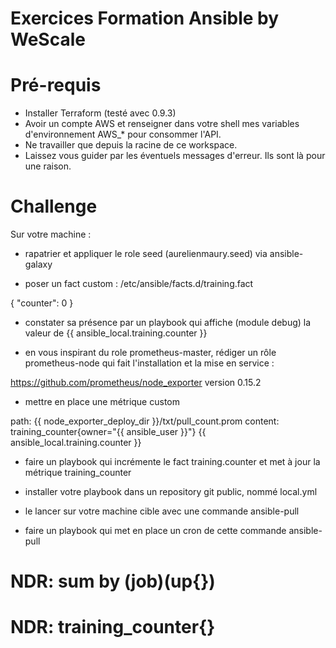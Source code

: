 # Exercices Formation Ansible by WeScale

# Pré-requis

* Installer Terraform (testé avec 0.9.3)
* Avoir un compte AWS et renseigner dans votre shell mes variables d'environnement AWS_* 
pour consommer l'API.
* Ne travailler que depuis la racine de ce workspace.
* Laissez vous guider par les éventuels messages d'erreur. Ils sont là pour une raison.

# Challenge

Sur votre machine :

* rapatrier et appliquer le role seed (aurelienmaury.seed) via ansible-galaxy

* poser un fact custom : /etc/ansible/facts.d/training.fact

{ "counter": 0 }

* constater sa présence par un playbook qui affiche (module debug) la valeur de {{ ansible_local.training.counter }}

* en vous inspirant du role prometheus-master, rédiger un rôle prometheus-node qui fait l'installation et la mise en service :

https://github.com/prometheus/node_exporter
version 0.15.2

* mettre en place une métrique custom

path:    {{ node_exporter_deploy_dir }}/txt/pull_count.prom
content: training_counter{owner="{{ ansible_user }}"} {{ ansible_local.training.counter }}

* faire un playbook qui incrémente le fact training.counter et met à jour la métrique training_counter

* installer votre playbook dans un repository git public, nommé local.yml

* le lancer sur votre machine cible avec une commande ansible-pull

* faire un playbook qui met en place un cron de cette commande ansible-pull


# NDR: sum by (job)(up{})
# NDR: training_counter{}